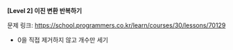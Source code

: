 **[Level 2] 이진 변환 반복하기**

문제 링크: https://school.programmers.co.kr/learn/courses/30/lessons/70129

* 0을 직접 제거하지 않고 개수만 세기

